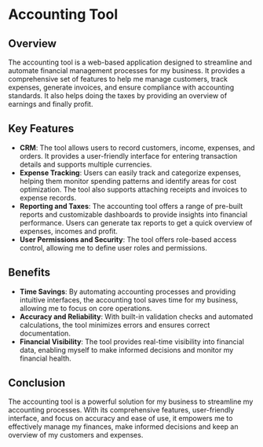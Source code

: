 # Accounting Tool

## Overview
The accounting tool is a web-based application designed to streamline and automate financial management processes for my business. It provides a comprehensive set of features to help me manage customers, track expenses, generate invoices, and ensure compliance with accounting standards. It also helps doing the taxes by providing an overview of earnings and finally profit.

## Key Features
- **CRM**: The tool allows users to record customers, income, expenses, and orders. It provides a user-friendly interface for entering transaction details and supports multiple currencies.
- **Expense Tracking**: Users can easily track and categorize expenses, helping them monitor spending patterns and identify areas for cost optimization. The tool also supports attaching receipts and invoices to expense records.
- **Reporting and Taxes**: The accounting tool offers a range of pre-built reports and customizable dashboards to provide insights into financial performance. Users can generate tax reports to get a quick overview of expenses, incomes and profit.
- **User Permissions and Security**: The tool offers role-based access control, allowing me to define user roles and permissions. 

## Benefits
- **Time Savings**: By automating accounting processes and providing intuitive interfaces, the accounting tool saves time for my business, allowing me to focus on core operations.
- **Accuracy and Reliability**: With built-in validation checks and automated calculations, the tool minimizes errors and ensures correct documentation.
- **Financial Visibility**: The tool provides real-time visibility into financial data, enabling myself to make informed decisions and monitor my financial health.

## Conclusion
The accounting tool is a powerful solution for my business to streamline my accounting processes. With its comprehensive features, user-friendly interface, and focus on accuracy and ease of use, it empowers me to effectively manage my finances, make informed decisions and keep an overview of my customers and expenses.
